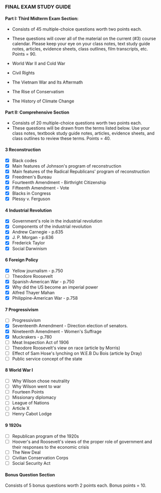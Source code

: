 ### FINAL EXAM STUDY GUIDE

#### Part I: Third Midterm Exam Section:
+ Consists of 45 multiple-choice questions worth two points each.
+ These questions will cover all of the material on the current (#3) course calendar. Please keep your eye on your class notes, text study guide notes, articles, evidence sheets, class outlines, film transcripts, etc. Points = 90.


+ World War II and Cold War
+ Civil Rights
+ The Vietnam War and Its Aftermath
+ The Rise of Conservatism
+ The History of Climate Change

#### Part II: Comprehensive Section
+ Consists of 20 multiple-choice questions worth two points each.
+ These questions will be drawn from the terms listed below. Use your class notes, textbook study guide notes, articles, evidence sheets, and class outlines to review these terms. Points = 40.

#### 3 Reconstruction
+ [x] Black codes
+ [x] Main features of Johnson's program of reconstruction
+ [x] Main features of the Radical Republicans' program of reconstruction
+ [x] Freedmen's Bureau
+ [x] Fourteenth Amendment - Birthright Citizenship
+ [x] Fifteenth Amendment - Vote
+ [x] Blacks in Congress
+ [x] Plessy v. Ferguson

#### 4 Industrial Revolution
+ [x] Government's role in the industrial revolution
+ [x] Components of the industrial revolution
+ [x] Andrew Carnegie - p.635
+ [x] J. P. Morgan - p.636
+ [x] Frederick Taylor
+ [x] Social Darwinism

#### 6 Foreign Policy
+ [x] Yellow journalism - p.750
+ [ ] Theodore Roosevelt
+ [x] Spanish-American War - p.750
+ [x] Why did the US become an imperial power
+ [x] Alfred Thayer Mahan
+ [x] Philippine-American War - p.758

#### 7 Progressivism
+ [ ] Progressivism
+ [x] Seventeenth Amendment - Direction election of senators.
+ [x] Nineteenth Amendment - Women's Suffrage
+ [x] Muckrakers - p.780
+ [ ] Meat Inspection Act of 1906
+ [ ] Theodore Roosevelt's view on race (article by Morris)
+ [ ] Effect of Sam Hose's lynching on W.E.B Du Bois (article by Dray)
+ [ ] Public service concept of the state

#### 8 World War I
+ [ ] Why Wilson chose neutrality
+ [ ] Why Wilson went to war
+ [ ] Fourteen Points
+ [ ] Missionary diplomacy
+ [ ] League of Nations
+ [ ] Article X
+ [ ] Henry Cabot Lodge

#### 9 1920s
+ [ ] Republican program of the 1920s
+ [ ] Hoover's and Roosevelt's views of the proper role of government and their responses to the economic crisis
+ [ ] The New Deal
+ [ ] Civilian Conservation Corps
+ [ ] Social Security Act

#### Bonus Question Section
Consists of 5 bonus questions worth 2 points each. Bonus points = 10.
